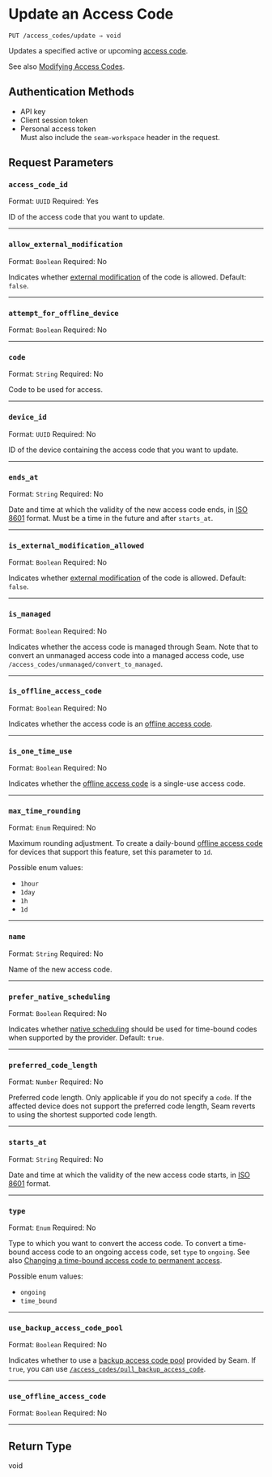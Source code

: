 # Update an Access Code

```
PUT /access_codes/update ⇒ void
```

Updates a specified active or upcoming [access code](https://docs.seam.co/latest/capability-guides/smart-locks/access-codes).

See also [Modifying Access Codes](https://docs.seam.co/latest/capability-guides/smart-locks/access-codes/modifying-access-codes).

## Authentication Methods

- API key
- Client session token
- Personal access token
  <br>Must also include the `seam-workspace` header in the request.

## Request Parameters

### `access_code_id`

Format: `UUID`
Required: Yes

ID of the access code that you want to update.

***

### `allow_external_modification`

Format: `Boolean`
Required: No

Indicates whether [external modification](https://docs.seam.co/latest/api/access_codes#external-modification) of the code is allowed. Default: `false`.

***

### `attempt_for_offline_device`

Format: `Boolean`
Required: No

***

### `code`

Format: `String`
Required: No

Code to be used for access.

***

### `device_id`

Format: `UUID`
Required: No

ID of the device containing the access code that you want to update.

***

### `ends_at`

Format: `String`
Required: No

Date and time at which the validity of the new access code ends, in [ISO 8601](https://www.iso.org/iso-8601-date-and-time-format.html) format. Must be a time in the future and after `starts_at`.

***

### `is_external_modification_allowed`

Format: `Boolean`
Required: No

Indicates whether [external modification](https://docs.seam.co/latest/api/access_codes#external-modification) of the code is allowed. Default: `false`.

***

### `is_managed`

Format: `Boolean`
Required: No

Indicates whether the access code is managed through Seam. Note that to convert an unmanaged access code into a managed access code, use `/access_codes/unmanaged/convert_to_managed`.

***

### `is_offline_access_code`

Format: `Boolean`
Required: No

Indicates whether the access code is an [offline access code](https://docs.seam.co/latest/capability-guides/smart-locks/access-codes/offline-access-codes).

***

### `is_one_time_use`

Format: `Boolean`
Required: No

Indicates whether the [offline access code](https://docs.seam.co/latest/capability-guides/smart-locks/access-codes/offline-access-codes) is a single-use access code.

***

### `max_time_rounding`

Format: `Enum`
Required: No

Maximum rounding adjustment. To create a daily-bound [offline access code](https://docs.seam.co/latest/capability-guides/smart-locks/access-codes/offline-access-codes) for devices that support this feature, set this parameter to `1d`.

Possible enum values:
- `1hour`
- `1day`
- `1h`
- `1d`

***

### `name`

Format: `String`
Required: No

Name of the new access code.

***

### `prefer_native_scheduling`

Format: `Boolean`
Required: No

Indicates whether [native scheduling](https://docs.seam.co/latest/capability-guides/smart-locks/access-codes#native-scheduling) should be used for time-bound codes when supported by the provider. Default: `true`.

***

### `preferred_code_length`

Format: `Number`
Required: No

Preferred code length. Only applicable if you do not specify a `code`. If the affected device does not support the preferred code length, Seam reverts to using the shortest supported code length.

***

### `starts_at`

Format: `String`
Required: No

Date and time at which the validity of the new access code starts, in [ISO 8601](https://www.iso.org/iso-8601-date-and-time-format.html) format.

***

### `type`

Format: `Enum`
Required: No

Type to which you want to convert the access code. To convert a time-bound access code to an ongoing access code, set `type` to `ongoing`. See also [Changing a time-bound access code to permanent access](https://docs.seam.co/latest/capability-guides/smart-locks/access-codes/modifying-access-codes#special-case-2-changing-a-time-bound-access-code-to-permanent-access).

Possible enum values:
- `ongoing`
- `time_bound`

***

### `use_backup_access_code_pool`

Format: `Boolean`
Required: No

Indicates whether to use a [backup access code pool](https://docs.seam.co/latest/core-concepts/access-codes#backup-access-codes) provided by Seam. If `true`, you can use [`/access_codes/pull_backup_access_code`](../../api-clients/access_codes/pull_backup_access_code.md).

***

### `use_offline_access_code`

Format: `Boolean`
Required: No

***

## Return Type

void
